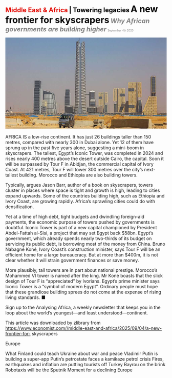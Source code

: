 <span style="color:#E3120B; font-size:14.9pt; font-weight:bold;">Middle East & Africa</span> <span style="color:#000000; font-size:14.9pt; font-weight:bold;">| Towering legacies</span>
<span style="color:#000000; font-size:21.0pt; font-weight:bold;">A new frontier for skyscrapers</span>
<span style="color:#808080; font-size:14.9pt; font-weight:bold; font-style:italic;">Why African governments are building higher</span>
<span style="color:#808080; font-size:6.2pt;">September 4th 2025</span>

![](../images/035_A_new_frontier_for_skyscrapers/p0144_img01.jpeg)

AFRICA IS a low-rise continent. It has just 26 buildings taller than 150 metres, compared with nearly 300 in Dubai alone. Yet 12 of them have sprung up in the past five years alone, suggesting a mini-boom in skyscrapers. The tallest, Egypt’s Iconic Tower, was completed in 2024 and rises nearly 400 metres above the desert outside Cairo, the capital. Soon it will be surpassed by Tour F in Abidjan, the commercial capital of Ivory Coast. At 421 metres, Tour F will tower 300 metres over the city’s next-tallest building. Morocco and Ethiopia are also building towers.

Typically, argues Jason Barr, author of a book on skyscrapers, towers cluster in places where space is tight and growth is high, leading to cities expand upwards. Some of the countries building high, such as Ethiopia and Ivory Coast, are growing rapidly. Africa’s sprawling cities could do with densification.

Yet at a time of high debt, tight budgets and dwindling foreign-aid payments, the economic purpose of towers pushed by governments is doubtful. Iconic Tower is part of a new capital championed by President Abdel-Fattah al-Sisi, a project that may set Egypt back $58bn. Egypt’s government, which already spends nearly two-thirds of its budget on servicing its public debt, is borrowing most of the money from China. Bruno Nabagné Koné, Ivory Coast’s construction minister, says Tour F will be an efficient home for a large bureaucracy. But at more than $400m, it is not clear whether it will strain government finances or save money.

More plausibly, tall towers are in part about national prestige. Morocco’s Mohammed VI tower is named after the king. Mr Koné boasts that the slick design of Tour F is “appreciated” by Ivorians. Egypt’s prime minister says Iconic Tower is a “symbol of modern Egypt”. Ordinary people must hope that these grandiose building sprees do not come at the expense of rising living standards. ■

Sign up to the Analysing Africa, a weekly newsletter that keeps you in the loop about the world’s youngest—and least understood—continent.

This article was downloaded by zlibrary from https://www.economist.com//middle-east-and-africa/2025/09/04/a-new-frontier-for- skyscrapers

Europe

What Finland could teach Ukraine about war and peace Vladimir Putin is building a super-app Putin’s petrostate faces a kamikaze petrol crisis Fires, earthquakes and inflation are putting tourists off Turkey Bayrou on the brink Robotaxis will be the Sputnik Moment for a declining Europe